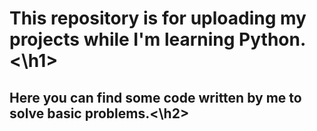 <h1>This repository is for uploading my projects while I'm learning Python.<\h1>
    <h2>Here you can find some code written by me to solve basic problems.<\h2>
